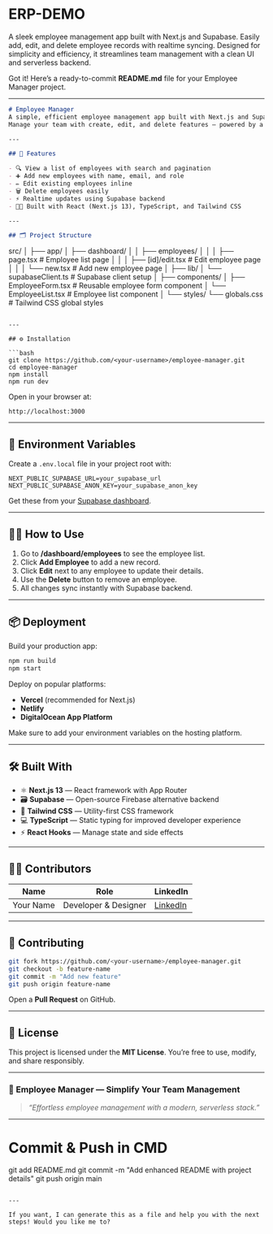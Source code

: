 # ERP-DEMO
A sleek employee management app built with Next.js and Supabase. Easily add, edit, and delete employee records with realtime syncing. Designed for simplicity and efficiency, it streamlines team management with a clean UI and serverless backend.  

Got it! Here’s a ready-to-commit **README.md** file for your Employee Manager project.

---

```markdown
# Employee Manager  
A simple, efficient employee management app built with Next.js and Supabase.  
Manage your team with create, edit, and delete features — powered by a serverless backend.

---

## 🚀 Features

- 🔍 View a list of employees with search and pagination  
- ➕ Add new employees with name, email, and role  
- ✏️ Edit existing employees inline  
- 🗑️ Delete employees easily  
- ⚡ Realtime updates using Supabase backend  
- 🧑‍💻 Built with React (Next.js 13), TypeScript, and Tailwind CSS  

---

## 🗂️ Project Structure

```

src/
│
├── app/
│   ├── dashboard/
│   │   ├── employees/
│   │   │   ├── page.tsx          # Employee list page
│   │   │   ├── [id]/edit.tsx    # Edit employee page
│   │   │   └── new.tsx           # Add new employee page
│
├── lib/
│   └── supabaseClient.ts         # Supabase client setup
│
├── components/
│   ├── EmployeeForm.tsx          # Reusable employee form component
│   └── EmployeeList.tsx          # Employee list component
│
└── styles/
└── globals.css               # Tailwind CSS global styles

````

---

## ⚙️ Installation

```bash
git clone https://github.com/<your-username>/employee-manager.git
cd employee-manager
npm install
npm run dev
````

Open in your browser at:

```
http://localhost:3000
```

---

## 🔑 Environment Variables

Create a `.env.local` file in your project root with:

```
NEXT_PUBLIC_SUPABASE_URL=your_supabase_url
NEXT_PUBLIC_SUPABASE_ANON_KEY=your_supabase_anon_key
```

Get these from your [Supabase dashboard](https://app.supabase.com).

---

## 🧑‍💻 How to Use

1. Go to **/dashboard/employees** to see the employee list.
2. Click **Add Employee** to add a new record.
3. Click **Edit** next to any employee to update their details.
4. Use the **Delete** button to remove an employee.
5. All changes sync instantly with Supabase backend.

---

## 📦 Deployment

Build your production app:

```bash
npm run build
npm start
```

Deploy on popular platforms:

* **Vercel** (recommended for Next.js)
* **Netlify**
* **DigitalOcean App Platform**

Make sure to add your environment variables on the hosting platform.

---

## 🛠️ Built With

* ⚛️ **Next.js 13** — React framework with App Router
* 🗃️ **Supabase** — Open-source Firebase alternative backend
* 🎨 **Tailwind CSS** — Utility-first CSS framework
* 💻 **TypeScript** — Static typing for improved developer experience
* ⚡ **React Hooks** — Manage state and side effects

---

## 👨‍💻 Contributors

| Name      | Role                 | LinkedIn                                          |
| --------- | -------------------- | ------------------------------------------------- |
| Your Name | Developer & Designer | [LinkedIn](https://www.linkedin.com/in/yourname/) |

---

## 🤝 Contributing

```bash
git fork https://github.com/<your-username>/employee-manager.git
git checkout -b feature-name
git commit -m "Add new feature"
git push origin feature-name
```

Open a **Pull Request** on GitHub.

---

## 📜 License

This project is licensed under the **MIT License**.
You’re free to use, modify, and share responsibly.

---

### 💚 Employee Manager — Simplify Your Team Management

> *“Effortless employee management with a modern, serverless stack.”*

---

# Commit & Push in CMD

git add README.md
git commit -m "Add enhanced README with project details"
git push origin main

```

---

If you want, I can generate this as a file and help you with the next steps! Would you like me to?
```

